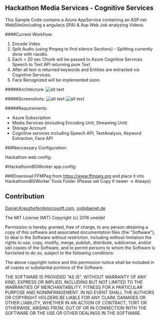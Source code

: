 ## Hackathon Media Services - Cognitive Services 

This Sample Code contains a Azure AppService containing an ASP.net WebSite(including a angularjs SPA) & Asp Web Job analyzing  Videos.


####Current Workflow:
1) Encode Video       
2) Split Audio (using ffmpeg to find silence Sections) - Splitting currently done with naudio.        
3) Each < 20 sec Chunk will be passed to Azure Cognitive Services Speech to Text API returning pure Text       
4) After all text is returned keywords and Entities are extracted  via Cognitive Services.       
5) Face Recognized will be implemented soon.       


#####Architecture: 
![alt text](https://github.com/uneidel/hackathon/blob/master/Architecture.PNG "Architecture")

#####Screenshots:
![alt text](https://github.com/uneidel/hackathon/blob/master/Editor.PNG "Editor")
![alt text](https://github.com/uneidel/hackathon/blob/master/ProcessVideo1.PNG "Process")


#####Requirements:
 - Azure Subscription
 - Media Services (including Encoding Unit, Streaming Unit)
 - Storage Account 
 - Cognitive services including Speech API, TextAnalysis, Keyword Extraction, Face API 




 ###Neccessary Configuration:

 Hackathon web.config: 
 <add key="MediaServicesAccountName"			value=""/>
 <add key="MediaServicesAccountKey"				value=""/>
 <add key="MediaServicesStorageAccountName"		value="" />
 <add key="MediaServicesStorageAccountKey"		value="" />

 #HackathonnBGWorker app.config:
 <add key="languageCode" value="de-de" />
 <add key="ttsSubscriptionKey" value="" />
 <add key="TextAnalysisKey" value="" />
 <add key="EntityLinkingKey" value=""/>


 ###Download FFMPeg from https://www.ffmpeg.org and place it into HackathonnBGWorker Tools Folder (Please set Copy if newer -> Always) 



## Contribution
Daniel.Kreuzhofer@microsoft.com, sv@daenet.de



The MIT License (MIT)
Copyright (c) 2016 uneidel

Permission is hereby granted, free of charge, to any person obtaining a copy of this software and associated documentation files (the "Software"), to deal in the Software without restriction, including without limitation the rights to use, copy, modify, merge, publish, distribute, sublicense, and/or sell copies of the Software, and to permit persons to whom the Software is furnished to do so, subject to the following conditions:

The above copyright notice and this permission notice shall be included in all copies or substantial portions of the Software.

THE SOFTWARE IS PROVIDED "AS IS", WITHOUT WARRANTY OF ANY KIND, EXPRESS OR IMPLIED, INCLUDING BUT NOT LIMITED TO THE WARRANTIES OF MERCHANTABILITY, FITNESS FOR A PARTICULAR PURPOSE AND NONINFRINGEMENT. IN NO EVENT SHALL THE AUTHORS OR COPYRIGHT HOLDERS BE LIABLE FOR ANY CLAIM, DAMAGES OR OTHER LIABILITY, WHETHER IN AN ACTION OF CONTRACT, TORT OR OTHERWISE, ARISING FROM, OUT OF OR IN CONNECTION WITH THE SOFTWARE OR THE USE OR OTHER DEALINGS IN THE SOFTWARE.
